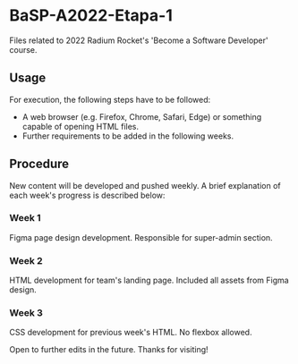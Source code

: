 # BaSP-A2022-Etapa-1
Files related to 2022 Radium Rocket's 'Become a Software Developer' course.

## Usage
For execution, the following steps have to be followed:

- A web browser (e.g. Firefox, Chrome, Safari, Edge) or something capable of opening HTML files.
- Further requirements to be added in the following weeks.

## Procedure
New content will be developed and pushed weekly. A brief explanation of each week's progress is described below:

### Week 1
Figma page design development. Responsible for super-admin section.
### Week 2
HTML development for team's landing page. Included all assets from Figma design.
### Week 3
CSS development for previous week's HTML. No flexbox allowed.


Open to further edits in the future. Thanks for visiting!

